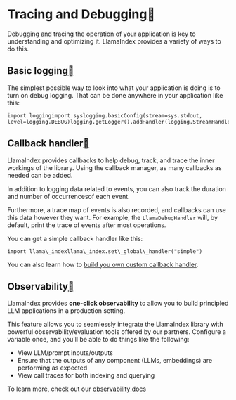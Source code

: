 Tracing and Debugging[](#tracing-and-debugging "Permalink to this heading")
============================================================================

Debugging and tracing the operation of your application is key to understanding and optimizing it. LlamaIndex provides a variety of ways to do this.

Basic logging[](#basic-logging "Permalink to this heading")
------------------------------------------------------------

The simplest possible way to look into what your application is doing is to turn on debug logging. That can be done anywhere in your application like this:


```
import loggingimport syslogging.basicConfig(stream=sys.stdout, level=logging.DEBUG)logging.getLogger().addHandler(logging.StreamHandler(stream=sys.stdout))
```
Callback handler[](#callback-handler "Permalink to this heading")
------------------------------------------------------------------

LlamaIndex provides callbacks to help debug, track, and trace the inner workings of the library. Using the callback manager, as many callbacks as needed can be added.

In addition to logging data related to events, you can also track the duration and number of occurrencesof each event.

Furthermore, a trace map of events is also recorded, and callbacks can use this data however they want. For example, the `LlamaDebugHandler` will, by default, print the trace of events after most operations.

You can get a simple callback handler like this:


```
import llama\_indexllama\_index.set\_global\_handler("simple")
```
You can also learn how to [build you own custom callback handler](../../module_guides/observability/callbacks/root.html).

Observability[](#observability "Permalink to this heading")
------------------------------------------------------------

LlamaIndex provides **one-click observability** to allow you to build principled LLM applications in a production setting.

This feature allows you to seamlessly integrate the LlamaIndex library with powerful observability/evaluation tools offered by our partners. Configure a variable once, and you’ll be able to do things like the following:

* View LLM/prompt inputs/outputs
* Ensure that the outputs of any component (LLMs, embeddings) are performing as expected
* View call traces for both indexing and querying

To learn more, check out our [observability docs](../../module_guides/observability/observability.html)


